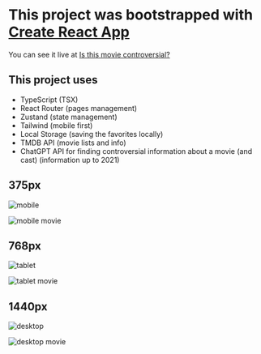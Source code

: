 # This project was bootstrapped with [Create React App](https://github.com/facebook/create-react-app)

You can see it live at [Is this movie controversial?](https://is-this-movie-controversial.vercel.app/)

## This project uses

- TypeScript (TSX)
- React Router (pages management)
- Zustand (state management)
- Tailwind (mobile first)
- Local Storage (saving the favorites locally)
- TMDB API (movie lists and info)
- ChatGPT API for finding controversial information about a movie (and cast) (information up to 2021)

## 375px

![mobile](./public/screenshots/is-this-movie-controversial.vercel.app_.png)

![mobile movie](<./public/screenshots/is-this-movie-controversial.vercel.app_%20(5).png>)

## 768px

![tablet](<./public/screenshots/is-this-movie-controversial.vercel.app_%20(1).png>)

![tablet movie](<./public/screenshots/is-this-movie-controversial.vercel.app_%20(6).png>)

## 1440px

![desktop](<./public/screenshots/is-this-movie-controversial.vercel.app_%20(7).png>)

![desktop movie](<./public/screenshots/is-this-movie-controversial.vercel.app_%20(4).png>)
